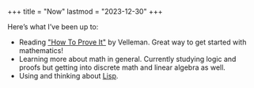 +++
title = "Now"
lastmod = "2023-12-30"
+++

Here’s what I’ve been up to:

- Reading ["How To Prove It"](https://www.cambridge.org/highereducation/books/how-to-prove-it/6D2965D625C6836CD4A785A2C843B3DA) by Velleman. Great way to get started with mathematics!
- Learning more about math in general. Currently studying logic and proofs but getting into discrete math and linear algebra as well.
- Using and thinking about [Lisp](/articles/lisp).
